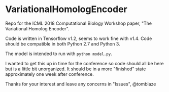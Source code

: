 # VariationalHomologEncoder
Repo for the ICML 2018 Computational Biology Workshop paper, "The Variational Homolog Encoder".

Code is written in Tensorflow v1.2, seems to work fine with v1.4. Code should be compatible in both Python 2.7 and Python 3.

The model is intended to run with `python model.py`.

I wanted to get this up in time for the conference so code should all be here but is a little bit unorganized. It should be in a more "finished" state approximately one week after conference.

Thanks for your interest and leave any concerns in "Issues",
@tomblaze
